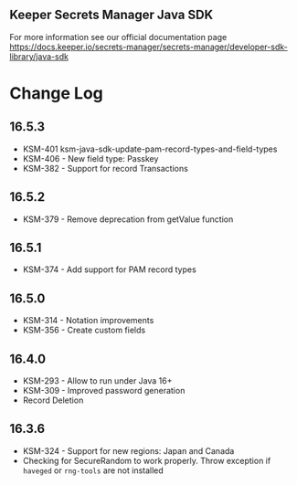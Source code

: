 ## Keeper Secrets Manager Java SDK

For more information see our official documentation page https://docs.keeper.io/secrets-manager/secrets-manager/developer-sdk-library/java-sdk

# Change Log

## 16.5.3
- KSM-401 ksm-java-sdk-update-pam-record-types-and-field-types
- KSM-406 - New field type: Passkey
- KSM-382 - Support for record Transactions

## 16.5.2
- KSM-379 - Remove deprecation from getValue function

## 16.5.1
- KSM-374 - Add support for PAM record types

## 16.5.0
- KSM-314 - Notation improvements
- KSM-356 - Create custom fields

## 16.4.0
- KSM-293 - Allow to run under Java 16+
- KSM-309 - Improved password generation
- Record Deletion

## 16.3.6
- KSM-324 - Support for new regions: Japan and Canada
- Checking for SecureRandom to work properly. Throw exception if `haveged` or `rng-tools` are not installed